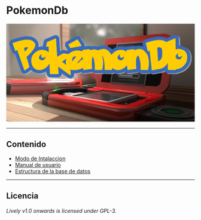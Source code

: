 # PokemonDb

![PokemonDb](https://raw.githubusercontent.com/RubenGonz/PokemonDb/develop/Imagenes/Pokedex.png)


*****
 ## Contenido 

* [Modo de Intalaccion](https://github.com/RubenGonz/PokemonDb/wiki/Manual-de-intalacion)
* [Manual de usuario ](https://github.com/RubenGonz/PokemonDb/wiki/Manual-del-Usuario)
* [Estructura de la base de datos](https://github.com/RubenGonz/PokemonDb/wiki/Estructura-de-la-base-de-datos)
*****
## Licencia 

###### Lively v1.0 onwards is licensed under GPL-3.
